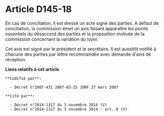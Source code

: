 # Article D145-18

En cas de conciliation, il est dressé un acte signé des parties. A défaut de conciliation, la commission émet un avis faisant
apparaître les points essentiels du désaccord des parties et la proposition motivée de la commission concernant la variation
du loyer.

Cet avis est signé par le président et le secrétaire. Il est aussitôt notifié à chacune des parties par lettre recommandée
avec demande d'avis de réception.

**Liens relatifs à cet article**

	**Codifié par**:

	  - Décret n°2007-431 2007-03-25 JORF 27 mars 2007

	**Cité par**:

	  - Décret n°2014-1317 du 3 novembre 2014 (V)
	  - Décret n°2014-1317 du 3 novembre 2014 - art. 8 (V)
